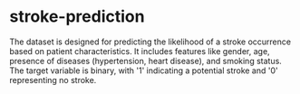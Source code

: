 # stroke-prediction
The dataset is designed for predicting the likelihood of a stroke occurrence based on patient characteristics. It includes features like gender, age, presence of diseases (hypertension, heart disease), and smoking status. The target variable is binary, with '1' indicating a potential stroke and '0' representing no stroke.
